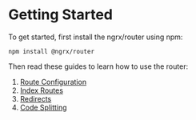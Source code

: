 # Getting Started
To get started, first install the ngrx/router using npm:
```
npm install @ngrx/router
```

Then read these guides to learn how to use the router:
1. [Route Configuration](route.md)
2. [Index Routes](index-route.md)
3. [Redirects](redirect.md)
4. [Code Splitting](code-splitting.md)
